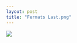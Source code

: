 ```yaml
---
layout: post
title: "Fermats Last.png"
---
```

<img id="img" src=" {{ site.baseurl}}/images/38-09-01-20-Fermats-Last.png"/>